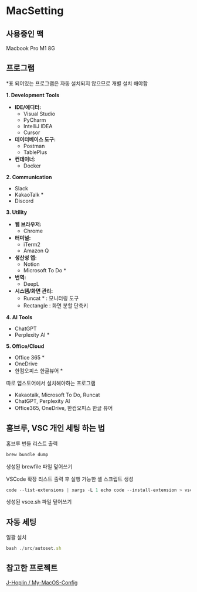 # MacSetting

## 사용중인 맥

Macbook Pro M1 8G

## 프로그램

\*표 되어있는 프로그램은 자동 설치되지 않으므로 개별 설치 해야함

**1. Development Tools**

- **IDE/에디터:**
  - Visual Studio
  - PyCharm
  - IntelliJ IDEA
  - Cursor
- **데이터베이스 도구:**
  - Postman
  - TablePlus
- **컨테이너:**
  - Docker

**2. Communication**

- Slack
- KakaoTalk \*
- Discord

**3. Utility**

- **웹 브라우저:**
  - Chrome
- **터미널:**
  - iTerm2
  - Amazon Q
- **생산성 앱:**
  - Notion
  - Microsoft To Do \*
- **번역:**
  - DeepL
- **시스템/화면 관리:**
  - Runcat \* : 모니터링 도구
  - Rectangle : 화면 분할 단축키

**4. AI Tools**

- ChatGPT
- Perplexity AI \*

**5. Office/Cloud**

- Office 365 \*
- OneDrive
- 한컴오피스 한글뷰어 \*

따로 앱스토어에서 설치해야하는 프로그램

- Kakaotalk, Microsoft To Do, Runcat
- ChatGPT, Perplexity AI
- Office365, OneDrive, 한컴오피스 한글 뷰어

## 홈브루, VSC 개인 세팅 하는 법

홈브루 번들 리스트 출력

```jsx
brew bundle dump
```

생성된 brewfile 파일 덮어쓰기

VSCode 확장 리스트 출력 후 실행 가능한 셸 스크립트 생성

```jsx
code --list-extensions | xargs -L 1 echo code --install-extension > vsce.sh
```

생성된 vsce.sh 파일 덮어쓰기

## 자동 세팅

일괄 설치

```jsx
bash ./src/autoset.sh
```

## 참고한 프로젝트

[J-Hoplin / My-MacOS-Config](https://github.com/J-Hoplin/My-MacOS-Config)

